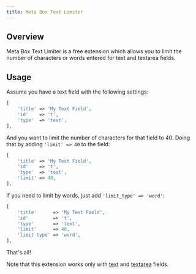 ```yaml
---
title: Meta Box Text Limiter
---
```


## Overview

Meta Box Text Limiter is a free extension which allows you to limit the number of characters or words entered for text and textarea fields.

## Usage

Assume you have a text field with the following settings:

```php
[
	'title' => 'My Text Field',
	'id'    => 't',
	'type'  => 'text',
],
```

And you want to limit the number of characters for that field to 40. Doing that by adding `'limit' => 40` to the field:

```php
[
	'title' => 'My Text Field',
	'id'    => 't',
	'type'  => 'text',
	'limit' => 40,
],
```

If you need to limit by words, just add `'limit_type' => 'word'`:


```php
[
	'title'      => 'My Text Field',
	'id'         => 't',
	'type'       => 'text',
	'limit'      => 40,
	'limit type' => 'word',
],
```

That's all!

Note that this extension works only with [text](https://docs.metabox.io/fields/text/) and [textarea](https://docs.metabox.io/fields/textarea/) fields.
